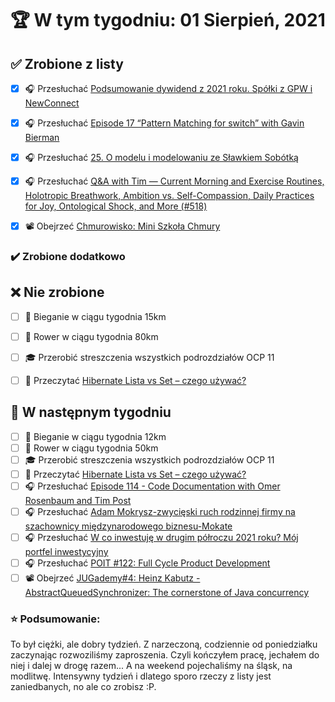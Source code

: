 # 🏆 W tym tygodniu: 01 Sierpień, 2021


## ✅ Zrobione z listy
- [x] 🎧 Przesłuchać [Podsumowanie dywidend z 2021 roku. Spółki z GPW i NewConnect](https://inwestomat.eu/podsumowanie-dywidend-z-2021-roku/)
- [x] 🎧 Przesłuchać [Episode 17 “Pattern Matching for switch” with Gavin Bierman](https://inside.java/2021/06/13/podcast-017/)
- [x] 🎧 Przesłuchać [25. O modelu i modelowaniu ze Sławkiem Sobótką](https://bettersoftwaredesign.pl/episodes/25)
- [x] 🎧 Przesłuchać [Q&A with Tim — Current Morning and Exercise Routines, Holotropic Breathwork, Ambition vs. Self-Compassion, Daily Practices for Joy, Ontological Shock, and More (#518)](https://tim.blog/2021/06/16/qa-with-tim/)
- [x] 📽️ Obejrzeć [Chmurowisko: Mini Szkoła Chmury](https://portal.akademia.pl/products/tworcy-dzieciom/categories/4253302/posts/14280024)


### ✔️ Zrobione dodatkowo


## ❌ Nie zrobione
- [ ] 🏃 Bieganie w ciągu tygodnia 15km
- [ ] 🚴 Rower w ciągu tygodnia 80km
- [ ] 🎓 Przerobić streszczenia wszystkich podrozdziałów OCP 11 
- [ ] 📗 Przeczytać [Hibernate Lista vs Set – czego używać?](https://nullpointerexception.pl/hibernate-lista-vs-set-czego-uzywac/) 


## 📝 W następnym tygodniu
- [ ] 🏃 Bieganie w ciągu tygodnia 12km
- [ ] 🚴 Rower w ciągu tygodnia 50km
- [ ] 🎓 Przerobić streszczenia wszystkich podrozdziałów OCP 11 
- [ ] 📗 Przeczytać [Hibernate Lista vs Set – czego używać?](https://nullpointerexception.pl/hibernate-lista-vs-set-czego-uzywac/) 
- [ ] 🎧 Przesłuchać [Episode 114 - Code Documentation with Omer Rosenbaum and Tim Post](https://www.programmingthrowdown.com/2021/06/episode-114-code-documentation-with.html)
- [ ] 🎧 Przesłuchać [Adam Mokrysz-zwycięski ruch rodzinnej firmy na szachownicy międzynarodowego biznesu-Mokate](https://zaprojektujswojezycie.pl/adam-mokrysz-zwycieski-ruch-rodzinnej-firmy-na-szachownicy-miedzynarodowego-biznesu-mokate/)
- [ ] 🎧 Przesłuchać [W co inwestuję w drugim półroczu 2021 roku? Mój portfel inwestycyjny](https://inwestomat.eu/w-co-inwestuje-w-drugim-polroczu-2021-roku/)
- [ ] 🎧 Przesłuchać [POIT #122: Full Cycle Product Development](https://porozmawiajmyoit.pl/poit-122-full-cycle-product-development/)
- [ ] 📽️ Obejrzeć [JUGademy#4: Heinz Kabutz - AbstractQueuedSynchronizer: The cornerstone of Java concurrency](https://youtu.be/z6yv7QWiK0s)

### ⭐ Podsumowanie:
To był ciężki, ale dobry tydzień. Z narzeczoną, codziennie od poniedziałku zaczynając rozwoziliśmy zaproszenia. Czyli kończyłem pracę, jechałem do niej i dalej w drogę razem... A na weekend pojechaliśmy na śląsk, na modlitwę. Intensywny tydzień i dlatego sporo rzeczy z listy jest zaniedbanych, no ale co zrobisz :P.
